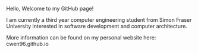 Hello, Welcome to my GitHub page!

I am currently a third year computer engineering student from Simon Fraser University interested in software development and computer architecture.

More information can be found on my personal website here: cwen96.github.io
